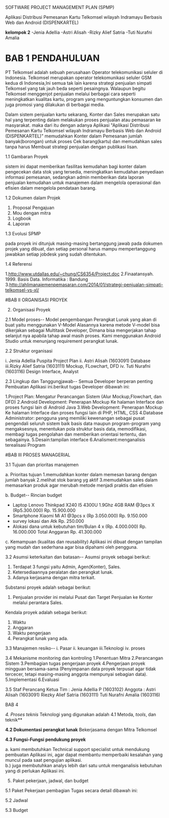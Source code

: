 ﻿SOFTWARE PROJECT MANAGEMENT PLAN (SPMP)

Aplikasi Distribusi Pemesanan Kartu Telkomsel wilayah Indramayu Berbasis Web dan Android (DISPENKARTEL)

**kelompok 2**
-Jenia Adellia
-Astri Alisah
-Rizky Alief Satria
-Tuti Nurafni Amalia

# BAB 1 PENDAHULUAN

PT Telkomsel adalah sebuah perusahaan Operator telekomunikasi seluler di Indonesia.
Telkomsel merupakan operator telekomunikasi seluler GSM kedua di Indonesia,Ini semua tak lain karena strategi penjualan simpati Telkomsel yang tak jauh beda seperti pesaingnya. Walaupun begitu Telkomsel menggenjot penjualan melalui berbagai cara seperti meningkatkan kualitas kartu, program yang menguntungkan konsumen dan juga promosi yang dilakukan di berbagai media.

Dalam sistem penjualan kartu sekarang, Konter dan Sales merupakan satu hal yang terpenting dalam melakukan proses penjualan atau pemasaran ke masyarakat. maka dari itu dengan adanya Aplikasi "Aplikasi Distribusi Pemesanan Kartu Telkomsel wilayah Indramayu Berbasis Web dan Android (DISPENKARTEL)" memudahkan Konter dalam Pemesanan jumlah banyak(borongan) untuk proses Cek barang(kartu) dan memudahkan sales tanpa harus Membuat strategi penjualan dengan publikasi lisan. 
	
1.1 Gambaran Proyek

sistem ini dapat memberikan fasilitas kemudahan bagi konter dalam pengecekan data stok yang tersedia, meningkatkan kemudahan penyediaan informasi pemesanan, sedangkan admin memberikan data laporan penjualan kemudahan untuk manajemen dalam mengelola operasional dan efisien dalam mengelola pendataan barang.

1.2	Dokumen dalam Projek

1. Proposal Pengajuan					
2. Mou dengan mitra						
3. Logbook
4. Laporan

1.3	Evolusi SPMP

pada proyek ini ditunjuk masing-masing bertanggung jawab pada dokumen projek yang dibuat, dan setiap personal harus mampu mempertanggung jawabkan setiap jobdesk yang sudah ditentukan.
				

1.4	Referensi

1.http://www.utdallas.edu/~chung/CS6354/Project.doc
2.Finaatansyah. 1999. Basis Data. Informatika : Bandung
3.http://ahlimanajemenpemasaran.com/2014/01/strategi-penjualan-simpati-telkomsel-vs-xl/

#BAB II ORGANISASI PROYEK
					
2.	Organisasi Proyek

2.1	Model proses--
Model pengembangan Perangkat Lunak yang akan di buat yaitu menggunakan V-Model Alasannya karena metode V-model bisa dikerjakan sebagai Multitask Developer, Dimana bisa mengerjakan tahap selanjut nya apabila tahap awal masih proses. Kami menggunakan Android Studio untuk menunjang requirement perangkat lunak.

2.2	Struktur organisasi

i.	Jenia Adellia Puspita Project Plan
ii.	Astri Alisah  (1603091) Database
iii.Rizky Alief Satria (1603111) Mockup, FLowchart, DFD
iv.	Tuti Nurafni (1603116) Design Interface, Analyst

2.3	Lingkup dan Tanggungjawab--
Semua Developer berperan penting Pembuatan Aplikasi ini.berikut tugas Developer dibawah ini:

1.Project Plan: Mengatur Perancangan Sistem (Alur Mockup,Flowchart, dan DFD)
2.Android Development: Penerapan Mockup Ke halaman Interface dan proses fungsi lain di Android Java
3.Web Development: Penerapan Mockup Ke halaman Interface dan proses fungsi lain di PHP, HTML, CSS
4.Database Administrator: pengguna yang memiliki kewenangan sebagai pusat pengendali seluruh sistem baik basis data maupun program-program yang mengaksesnya, menentukan pola struktur basis data, memodifikasi, membagi tugas pengolahan dan memberikan orientasi tertentu, dan sebagainya.
5.Desain:tampilan interface
6.Analisment:menganalisis terealisasi Program

#BAB III PROSES MANAGERIAL

3.1	Tujuan dan prioritas manajemen


a. Prioritas tujuan
1.memudahkan konter dalam memesan barang dengan jumlah banyak
2.melihat stok barang yg aktif
3.memudahkan sales dalam memasarkan produk agar merubah metode menjadi praktis dan efisien

b. Budget--
Rincian budget
- Laptop Lenovo Thinkpad X240 I5 4300U 1.9Ghz 4GB RAM @3pcs   X (Rp5.300.000)					Rp. 15.900.000
- Smartphone Xiaomi Mi A1 @3pcs x (Rp 3.050.000)												Rp.  9.150.000
- survey lokasi dan Atk 																		Rp.    250.000
- Alokasi dana untuk kebutuhan tim/Bulan 4 x (Rp. 4.000.000)									Rp. 16.000.000
					Total Anggaran																Rp. 41.300.000

c. Kemampuan (kualitas dan reusability)
Aplikasi ini dibuat dengan tampilan yang mudah dan sederhana agar bisa dipahami oleh pengguna.

3.2	Asumsi keterkaitan dan batasan--
Asumsi proyek sebagai berikut: 

1.	Terdapat 3 fungsi yaitu Admin, Agen(Konter), Sales.
2.	Ketersediaannya peralatan dan perangkat lunak.
3. Adanya kerjasama dengan mitra terkait.

Substansi proyek adalah sebagai berikut:
1.	Penjualan provider ini melalui Pusat dan Target Penjualan ke Konter melalui perantara Sales. 

Kendala proyek adalah sebagai berikut:
1.	Waktu
2.	Anggaran
3. Waktu pengerjaan
4. Perangkat lunak yang ada.

3.3	Manajemen resiko--
i.	Pasar
ii.	keuangan
iii.Teknologi
iv.	proses

3.4	Mekanisme monitoring dan kontroling 
1.Penentuan Mitra
2.Perancangan Sistem
3.Pembagian tugas pengerjaan proyek
4.Pengerjaan proyek mingguan bersama-sama (Penyimpanan data proyek terpusat agar tidak tercecer, tetapi masing-masing anggota mempunyai sebagian data).
5.Implementasi
6.Evaluasi
		
3.5	Staf Perancang
Ketua Tim : Jenia Adellia P 	(1603102)
Anggota	: 	Astri Alisah		(1603091)
Riezky Alief Satria (1603111)
Tuti Nurafni Amalia (1603116)

BAB 4

*4. Proses teknis*
	Teknologi yang digunakan adalah
4.1 Metoda, *tools*, dan teknik**
	

**4.2 Dokumentasi perangkat lunak**
		Bekerjasama dengan Mitra Telkomsel

**4.3 Fungsi-Fungsi pendukung proyek**

a. kami membutuhkan Technical support specialist untuk mendukung pembuatan Aplikasi ini, agar dapat membantu memperbaiki kesalahan yang muncul pada saat pengujian aplikasi.  
b.) juga membutuhkan analys lebih dari satu untuk menganalisis kebutuhan yang di perlukan Aplikasi ini.


5.	Paket pekerjaan, jadwal, dan budget

5.1 Paket Pekerjaan
pembagian Tugas secara detail dibawah ini:
	
5.2 Jadwal
	

5.3 Budget
	



	
	